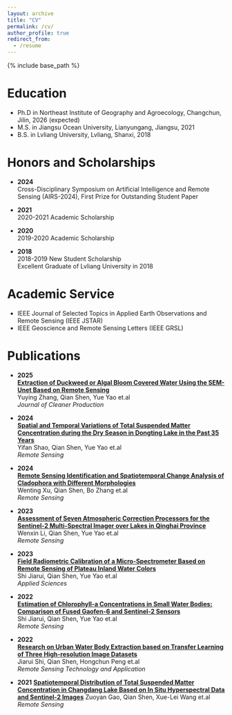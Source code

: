 ```yaml
---
layout: archive
title: "CV"
permalink: /cv/
author_profile: true
redirect_from:
  - /resume
---
```


{% include base_path %}

Education
======
* Ph.D in Northeast Institute of Geography and Agroecology, Changchun, Jilin, 2026 (expected)
* M.S. in Jiangsu Ocean University, Lianyungang, Jiangsu, 2021
* B.S. in Lvliang University, Lvliang, Shanxi, 2018

Honors and Scholarships
======
- **2024**  
  Cross-Disciplinary Symposium on Artificial Intelligence and Remote Sensing (AIRS-2024), First Prize for Outstanding Student Paper  

- **2021**  
  2020-2021 Academic Scholarship  

- **2020**  
  2019-2020 Academic Scholarship  

- **2018**  
  2018-2019 New Student Scholarship  
  Excellent Graduate of Lvliang University in 2018  
  
Academic Service
======
* IEEE Journal of Selected Topics in Applied Earth Observations and Remote Sensing (IEEE JSTAR)
* IEEE Geoscience and Remote Sensing Letters (IEEE GRSL) 


Publications
======
- **2025**  
  **[Extraction of Duckweed or Algal Bloom Covered Water Using the SEM-Unet Based on Remote Sensing](http://dx.doi.org/10.1016/j.jclepro.2024.144625)**  
  Yuying Zhang, Qian Shen, Yue Yao et.al  
  *Journal of Cleaner Production*  

- **2024**  
  **[Spatial and Temporal Variations of Total Suspended Matter Concentration during the Dry Season in Dongting Lake in the Past 35 Years](http://dx.doi.org/10.3390/rs16183509)**  
  Yifan Shao, Qian Shen, Yue Yao et.al  
  *Remote Sensing*  

- **2024**  
  **[Remote Sensing Identification and Spatiotemporal Change Analysis of Cladophora with Different Morphologies](http://dx.doi.org/10.3390/rs16030602)**  
  Wenting Xu, Qian Shen, Bo Zhang et.al  
  *Remote Sensing*  

- **2023**  
  **[Assessment of Seven Atmospheric Correction Processors for the Sentinel-2 Multi-Spectral Imager over Lakes in Qinghai Province](http://dx.doi.org/10.3390/rs15225370)**  
  Wenxin Li, Qian Shen, Yue Yao et.al  
  *Remote Sensing*  

- **2023**  
  **[Field Radiometric Calibration of a Micro-Spectrometer Based on Remote Sensing of Plateau Inland Water Colors](http://dx.doi.org/10.3390/app13042117)**  
  Shi Jiarui, Qian Shen, Yue Yao et.al  
  *Applied Sciences*  

- **2022**  
  **[Estimation of Chlorophyll-a Concentrations in Small Water Bodies: Comparison of Fused Gaofen-6 and Sentinel-2 Sensors](http://dx.doi.org/10.3390/rs14010229)**  
  Shi Jiarui, Qian Shen, Yue Yao et.al  
  *Remote Sensing*  

- **2022**  
  **[Research on Urban Water Body Extraction based on Transfer Learning of Three High-resolution Image Datasets](http://www.rsta.ac.cn/CN/10.11873/j.issn.1004-0323.2022.3.0731)**  
  Jiarui Shi, Qian Shen, Hongchun Peng et.al  
  *Remote Sensing Technology and Application*  

- **2021**
  **[Spatiotemporal Distribution of Total Suspended Matter Concentration in Changdang Lake Based on In Situ Hyperspectral Data and Sentinel-2 Images](http://dx.doi.org/10.3390/rs13214230)**
  Zuoyan Gao, Qian Shen, Xue-Lei Wang et.al
  *Remote Sensing*  
